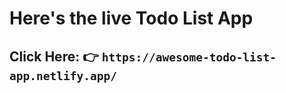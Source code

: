 # Here's the live Todo List App

## Click Here: 👉 ``` https://awesome-todo-list-app.netlify.app/ ```
